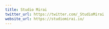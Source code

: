 ```yaml
---
title: Studio Mirai
twitter_url: https://twitter.com/_StudioMirai
website_url: https://studiomirai.io/
---
```

